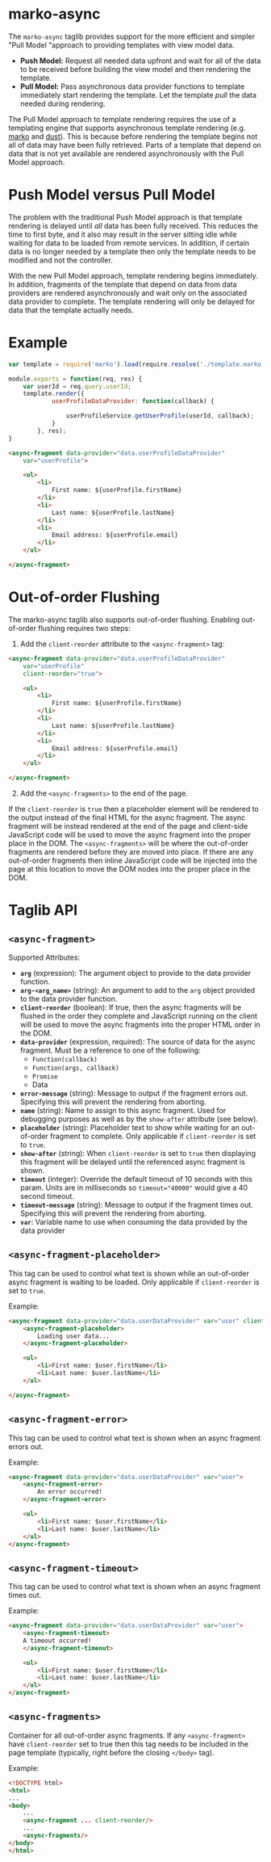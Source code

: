 marko-async
=====================

The `marko-async` taglib provides support for the more efficient and simpler "Pull Model "approach to providing templates with view model data.

* __Push Model:__ Request all needed data upfront and wait for all of the data to be received before building the view model and then rendering the template.
* __Pull Model:__ Pass asynchronous data provider functions to template immediately start rendering the template. Let the template _pull_ the data needed during rendering.

The Pull Model approach to template rendering requires the use of a templating engine that supports asynchronous template rendering (e.g. [marko](https://github.com/raptorjs/marko) and [dust](https://github.com/linkedin/dustjs)). This is because before rendering the template begins not all of data may have been fully retrieved. Parts of a template that depend on data that is not yet available are rendered asynchronously with the Pull Model approach.

# Push Model versus Pull Model

The problem with the traditional Push Model approach is that template rendering is delayed until _all_ data has been fully received. This reduces the time to first byte, and it also may result in the server sitting idle while waiting for data to be loaded from remote services. In addition, if certain data is no longer needed by a template then only the template needs to be modified and not the controller.

With the new Pull Model approach, template rendering begins immediately. In addition, fragments of the template that depend on data from data providers are rendered asynchronously and wait only on the associated data provider to complete. The template rendering will only be delayed for data that the template actually needs.

# Example

```javascript
var template = require('marko').load(require.resolve('./template.marko'));

module.exports = function(req, res) {
    var userId = req.query.userId;
    template.render({
            userProfileDataProvider: function(callback) {

                userProfileService.getUserProfile(userId, callback);
            }
        }, res);
}
```

```html
<async-fragment data-provider="data.userProfileDataProvider"
    var="userProfile">

    <ul>
        <li>
            First name: ${userProfile.firstName}
        </li>
        <li>
            Last name: ${userProfile.lastName}
        </li>
        <li>
            Email address: ${userProfile.email}
        </li>
    </ul>

</async-fragment>
```

# Out-of-order Flushing

The marko-async taglib also supports out-of-order flushing. Enabling out-of-order flushing requires two steps:

1. Add the `client-reorder` attribute to the `<async-fragment>` tag:<br>

```html
<async-fragment data-provider="data.userProfileDataProvider"
    var="userProfile"
    client-reorder="true">

    <ul>
        <li>
            First name: ${userProfile.firstName}
        </li>
        <li>
            Last name: ${userProfile.lastName}
        </li>
        <li>
            Email address: ${userProfile.email}
        </li>
    </ul>

</async-fragment>
```

2. Add the `<async-fragments>` to the end of the page.

If the `client-reorder` is `true` then a placeholder element will be rendered to the output instead of the final HTML for the async fragment. The async fragment will be instead rendered at the end of the page and client-side JavaScript code will be used to move the async fragment into the proper place in the DOM. The `<async-fragments>` will be where the out-of-order fragments are rendered before they are moved into place. If there are any out-of-order fragments then inline JavaScript code will be injected into the page at this location to move the DOM nodes into the proper place in the DOM.

# Taglib API

## `<async-fragment>`

Supported Attributes:

* __`arg`__ (expression): The argument object to provide to the data provider function.
* __`arg-<arg_name>`__ (string): An argument to add to the `arg` object provided to the data provider function.
* __`client-reorder`__ (boolean): If true, then the async fragments will be flushed in the order they complete and JavaScript running on the client will be used to move the async fragments into the proper HTML order in the DOM.
* __`data-provider`__ (expression, required): The source of data for the async fragment. Must be a reference to one of the following:
    - `Function(callback)`
    - `Function(args, callback)`
    - `Promise`
    - Data
* __`error-message`__ (string): Message to output if the fragment errors out. Specifying this will prevent the rendering from aborting.
* __`name`__ (string): Name to assign to this async fragment. Used for debugging purposes as well as by the `show-after` attribute (see below).
* __`placeholder`__ (string): Placeholder text to show while waiting for an out-of-order fragment to complete. Only applicable if `client-reorder` is set to `true`.
* __`show-after`__ (string): When `client-reorder` is set to `true` then displaying this fragment will be delayed until the referenced async fragment is shown.
* __`timeout`__ (integer): Override the default timeout of 10 seconds with this param. Units are in
milliseconds so `timeout="40000"` would give a 40 second timeout.
* __`timeout-message`__ (string): Message to output if the fragment times out. Specifying this
will prevent the rendering from aborting.
* __`var`__: Variable name to use when consuming the data provided by the data provider

## `<async-fragment-placeholder>`

This tag can be used to control what text is shown while an out-of-order async fragment is waiting to be loaded. Only applicable if `client-reorder` is set to `true`.

Example:

```html
<async-fragment data-provider="data.userDataProvider" var="user" client-reorder>
    <async-fragment-placeholder>
        Loading user data...
    </async-fragment-placeholder>

    <ul>
        <li>First name: $user.firstName</li>
        <li>Last name: $user.lastName</li>
    </ul>

</async-fragment>
```

## `<async-fragment-error>`

This tag can be used to control what text is shown when an async fragment errors out.

Example:

```html
<async-fragment data-provider="data.userDataProvider" var="user">
    <async-fragment-error>
        An error occurred!
    </async-fragment-error>

    <ul>
        <li>First name: $user.firstName</li>
        <li>Last name: $user.lastName</li>
    </ul>
</async-fragment>
```

## `<async-fragment-timeout>`

This tag can be used to control what text is shown when an async fragment times out.

Example:

```html
<async-fragment data-provider="data.userDataProvider" var="user">
    <async-fragment-timeout>
    A timeout occurred!
    </async-fragment-timeout>

    <ul>
        <li>First name: $user.firstName</li>
        <li>Last name: $user.lastName</li>
    </ul>
</async-fragment>
```

## `<async-fragments>`

Container for all out-of-order async fragments. If any `<async-fragment>` have `client-reorder` set to true then this tag needs to be included in the page template (typically, right before the closing `</body>` tag).

Example:

```html
<!DOCTYPE html>
<html>
...
<body>
    ...
    <async-fragment ... client-reorder/>
    ...
    <async-fragments/>
</body>
</html>
```
